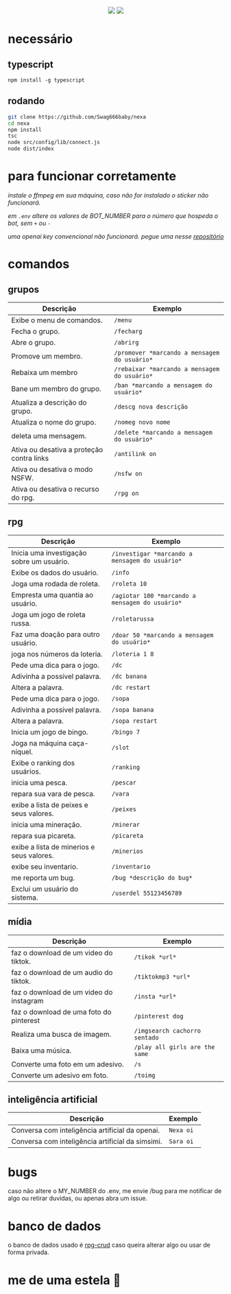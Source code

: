 
<p align="center">
 <img src="https://raw.githubusercontent.com/MicaelliMedeiros/micaellimedeiros/master/image/computer-illustration.png"/>

<img src="https://img.shields.io/badge/TypeScript-black?style=for-the-badge&logo=typescript&logoColor=white"/>
</p>

# necessário 

## typescript 
```
npm install -g typescript
```

## rodando 
```bash
git clone https://github.com/Swag666baby/nexa
cd nexa
npm install
tsc
node src/config/lib/connect.js
node dist/index
```

# para funcionar corretamente 

*instale o ffmpeg em sua máquina, caso não for instalado o sticker não funcionará.*

*em `.env` altere os valores de BOT_NUMBER para o número que hospeda o bot, sem `+` ou `-`* 

*uma openai key convencional não funcionará.  pegue uma nesse [repositório](https://github.com/chatanywhere/GPT_API_free)*

# comandos
## grupos
| Descrição | Exemplo | 
|-----------|---------|
| Exibe o menu de comandos.  | `/menu`|
| Fecha o grupo.  | `/fecharg` |
| Abre o grupo.  | `/abrirg` |
| Promove um membro.  | `/promover *marcando a mensagem do usuário* ` |
| Rebaixa um membro | `/rebaixar *marcando a mensagem do usuário* ` |
| Bane um membro do grupo.  | `/ban *marcando a mensagem do usuário* ` |
| Atualiza a descrição do grupo.  | `/descg nova descrição` |
| Atualiza o nome do grupo.  | `/nomeg novo nome` |
| deleta uma mensagem.  | `/delete *marcando a mensagem do usuário* ` |
| Ativa ou desativa a proteção contra links | `/antilink on` |
| Ativa ou desativa o modo NSFW.  | `/nsfw on` |
| Ativa ou desativa o recurso do rpg.  | `/rpg on` |


## rpg
| Descrição | Exemplo | 
|-----------|---------|
| Inicia uma investigação sobre um usuário.  | `/investigar *marcando a mensagem do usuário* ` |
| Exibe os dados do usuário.  | `/info` |
| Joga uma rodada de roleta.  | `/roleta 10` |
| Empresta uma quantia ao usuário.  | `/agiotar 100 *marcando a mensagem do usuário* ` |
| Joga um jogo de roleta russa.  | `/roletarussa` |
| Faz uma doação para outro usuário.  | `/doar 50 *marcando a mensagem do usuário*` |
| joga nos números da loteria.  | `/loteria 1 8` |
| Pede uma dica para o jogo.  | `/dc` |
| Adivinha a possível palavra.  | `/dc banana` |
| Altera a palavra.  | `/dc restart` |
| Pede uma dica para o jogo.  | `/sopa` |
| Adivinha a possível palavra.  | `/sopa banana` |
| Altera a palavra.  | `/sopa restart` |
| Inicia um jogo de bingo.  | `/bingo 7` |
| Joga na máquina caça-níquel.  | `/slot` |
| Exibe o ranking dos usuários.  | `/ranking` |
| inicia uma pesca.  | `/pescar` |
| repara sua vara de pesca.  | `/vara` |
| exibe a lista de peixes e seus valores.  | `/peixes` |
| inicia uma mineração.  | `/minerar` |
| repara sua picareta.  | `/picareta ` |
| exibe a lista de minerios e seus valores.  | `/minerios` |
| exibe seu inventario.  | `/inventario` |
| me reporta um bug.  | `/bug *descrição do bug*` |
| Exclui um usuário do sistema.  | `/userdel 55123456789` |

## mídia 
| Descrição | Exemplo | 
|-----------|---------|
| faz o download de um video do tiktok.  | `/tikok *url*` |
| faz o download de um audio do tiktok.  | `/tiktokmp3 *url*` |
| faz o download de um video do instagram | `/insta *url*` |
| faz o download de uma foto do pinterest | `/pinterest dog` |
| Realiza uma busca de imagem.  | `/imgsearch cachorro sentado ` |
| Baixa uma música.  | `/play all girls are the same` |
| Converte uma foto em um adesivo.  | `/s` |
| Converte um adesivo em foto.  | `/toimg` |

## inteligência artificial 
| Descrição | Exemplo | 
|-----------|---------|
| Conversa com inteligência artificial da openai.  | `Nexa oi` |
| Conversa com inteligência artificial da simsimi.  | `Sara oi` |


# bugs
caso não altere o MY_NUMBER do .env, me envie /bug para me notificar de algo ou retirar duvidas, ou apenas abra um issue.

# banco de dados
o banco de dados usado é [rpg-crud](https://github.com/Swag666baby/rpg-crud) caso queira alterar algo ou usar de forma privada.

# me de uma estela 🌟

